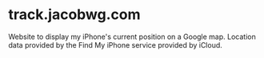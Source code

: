 # track.jacobwg.com

Website to display my iPhone's current position on a Google map.  Location data provided by the Find My iPhone service provided by iCloud.